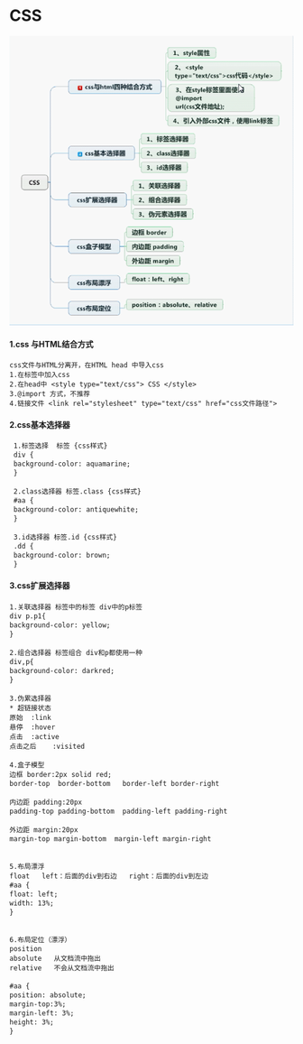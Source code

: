 # CSS
![css](css.png)

#### 1.css 与HTML结合方式
    css文件与HTML分离开，在HTML head 中导入css
    1.在标签中加入css
    2.在head中 <style type="text/css"> CSS </style>
    3.@import 方式，不推荐
    4.链接文件 <link rel="stylesheet" type="text/css" href="css文件路径">
    
#### 2.css基本选择器
     1.标签选择  标签 {css样式}
     div {
     background-color: aquamarine;
     }
     
     2.class选择器 标签.class {css样式}
     #aa {
     background-color: antiquewhite;
     }
     
     3.id选择器 标签.id {css样式}
     .dd {
     background-color: brown;
     }

#### 3.css扩展选择器
    1.关联选择器 标签中的标签 div中的p标签
    div p.p1{
    background-color: yellow;
    }
    
    2.组合选择器 标签组合 div和p都使用一种
    div,p{
    background-color: darkred;
    }
    
    3.伪累选择器
    * 超链接状态
    原始  :link
    悬停  :hover
    点击  :active
    点击之后    :visited
    
    4.盒子模型
    边框 border:2px solid red;
    border-top  border-bottom   border-left border-right
    
    内边距 padding:20px
    padding-top padding-bottom  padding-left padding-right
    
    外边距 margin:20px
    margin-top margin-bottom  margin-left margin-right


    5.布局漂浮
    float   left：后面的div到右边   right：后面的div到左边
    #aa {
    float: left;
    width: 13%;
    }
    
    
    6.布局定位（漂浮）
    position
    absolute   从文档流中拖出
    relative   不会从文档流中拖出
    
    #aa {
    position: absolute;
    margin-top:3%;
    margin-left: 3%;
    height: 3%;
    }









